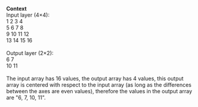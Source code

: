 <p align="left">
  <strong>Context</strong>
  <br/>
  Input layer (4×4):
  <br/>
  1 2 3 4
  <br/>
  5 6 7 8
  <br/>
  9 10 11 12
  <br/>
  13 14 15 16
  <br/>
  <br/>
  Output layer (2×2):
  <br/>
  6 7
  <br/>
  10 11
  <br/>

  <br/>
  The input array has 16 values, the output array has 4 values, this output array is centered with respect to the input array (as long as the differences between the axes are even values), therefore the values in the output array are "6, 7, 10, 11".
</p>
